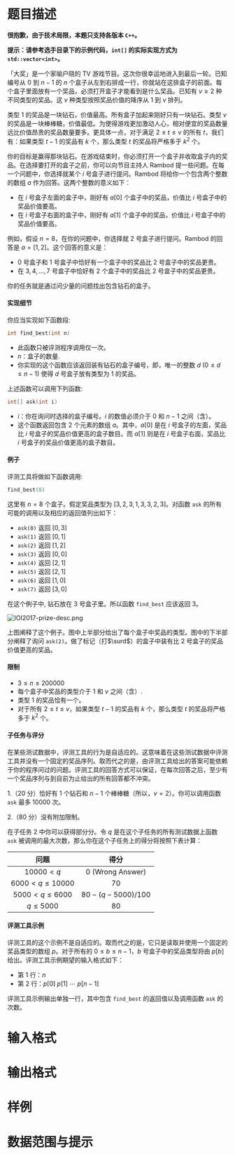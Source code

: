
# 题目描述

**很抱歉，由于技术局限，本题只支持各版本 `C++`。**

**提示：请参考选手目录下的示例代码，`int[]` 的实际实现方式为 `std::vector<int>`。**

「大奖」是一个家喻户晓的 TV 游戏节目。这次你很幸运地进入到最后一轮。已知编号从 $0$ 到 $n-1$ 的 $n$ 个盒子从左到右排成一行，你就站在这排盒子的前面。每个盒子里面放有一个奖品，必须打开盒子才能看到是什么奖品。已知有 $v \ge 2$ 种不同类型的奖品。这 $v$ 种类型按照奖品价值的降序从 $1$ 到 $v$ 排列。

类型 $1$ 的奖品是一块钻石，价值最高。所有盒子加起来刚好只有一块钻石。类型 $v$ 的奖品是一块棒棒糖，价值最低。为使得游戏更加激动人心，相对便宜的奖品数量远比价值昂贵的奖品数量要多。更具体一点，对于满足 $2 \le t \le v$ 的所有 $t$，我们有：如果类型 $t-1$ 的奖品有 $k$ 个，那么类型 $t$ 的奖品将严格多于 $k^2$ 个。

你的目标是赢得那块钻石。在游戏结束时，你必须打开一个盒子并收取盒子内的奖品。在选择要打开的盒子之前，你可以向节目主持人 Rambod 提一些问题。在每一个问题中，你选择就某个 $i$ 号盒子进行提问。Rambod 将给你一个包含两个整数的数组 $a$ 作为回答。这两个整数的意义如下：
- 在 $i$ 号盒子左面的盒子中，刚好有 $a[0]$ 个盒子中的奖品，价值比 $i$ 号盒子中的奖品价值要高。
- 在 $i$ 号盒子右面的盒子中，刚好有 $a[1]$ 个盒子中的奖品，价值比 $i$ 号盒子中的奖品价值要高。

例如，假设 $n=8$，在你的问题中，你选择就 $2$ 号盒子进行提问。Rambod 的回答是 $a=[1, 2]$。这个回答的意义是：
- $0$ 号盒子和 $1$ 号盒子中恰好有一个盒子中的奖品比 $2$ 号盒子中的奖品更贵。
- 在 $3,4,\ldots,7$ 号盒子中恰好有 $2$ 个盒子中的奖品比 $2$ 号盒子中的奖品更贵。

你的任务就是通过问少量的问题找出包含钻石的盒子。

#### 实现细节

你应当实现如下函数段:

```cpp
int find_best(int n)
```
- 此函数只被评测程序调用仅一次。
- $n$：盒子的数量.
- 你实现的这个函数应该返回装有钻石的盒子编号，即，唯一的整数 $d~(0 \le d \le n-1)$ 使得 $d$ 号盒子放有类型为 $1$ 的奖品。

上述函数可以调用下列函数:

```cpp
int[] ask(int i)
```
- $i$：你在询问时选择的盒子编号。$i$ 的数值必须介于 $0$ 和 $n-1$ 之间（含）。
- 这个函数返回包含 $2$ 个元素的数组 $a$。其中，$a[0]$ 是在 $i$ 号盒子的左面，奖品比 $i$ 号盒子的奖品价值更高的盒子数目。而 $a[1]$ 则是在 $i$ 号盒子右面，奖品比 $i$ 号盒子的奖品价值更高的盒子数目。

#### 例子

评测工具将做如下函数调用:

```cpp
find_best(8)
```

这里有 $n=8$ 个盒子。假定奖品类型为 $[3, 2, 3, 1, 3, 3, 2, 3]$。对函数 `ask` 的所有可能的调用以及相应的返回值列出如下：
- `ask(0)` 返回 $[0, 3]$
- `ask(1)` 返回 $[0, 1]$
- `ask(2)` 返回 $[1, 2]$
- `ask(3)` 返回 $[0, 0]$
- `ask(4)` 返回 $[2, 1]$
- `ask(5)` 返回 $[2, 1]$
- `ask(6)` 返回 $[1, 0]$
- `ask(7)` 返回 $[3, 0]$

在这个例子中, 钻石放在 $3$ 号盒子里。所以函数 `find_best` 应该返回 $3$。

![IOI2017-prize-desc.png](/source/loj/3172/img/aHR0cHM6Ly9sb2otaW1nLnVweXVuLm1lbmNpLm1lbXNldDAuY24vMjAxOS8wNy8yNy81ZDNjNWY2ZWU4ZDNjLnBuZw==.png)

上图阐释了这个例子。图中上半部分给出了每个盒子中奖品的类型。图中的下半部分阐释了询问 `ask(2)`。做了标记（打$\surd$）的盒子中装有比 $2$ 号盒子的奖品价值更高的奖品。

#### 限制
- $3 \le n \le 200000$
- 每个盒子中奖品的类型介于 $1$ 和 $v$ 之间（含）.
- 类型 $1$ 的奖品恰有一个。
- 对于所有 $2 \le t \le v$，如果类型 $t-1$ 的奖品有 $k$ 个，那么类型 $t$ 的奖品将严格多于 $k^2$ 个。

#### 子任务与评分

在某些测试数据中，评测工具的行为是自适应的。这意味着在这些测试数据中评测工具并没有一个固定的奖品序列。取而代之的是，由评测工具给出的答案可能依赖于你的程序问过的问题。评测工具的回答方式可以保证，在每次回答之后，至少有一个奖品序列与到目前为止给出的所有回答都不冲突。

1.（$20$ 分）恰好有 $1$ 个钻石和 $n-1$ 个棒棒糖（所以，$v=2$）。你可以调用函数 `ask` 最多 $10000$ 次。

2.（$80$ 分）没有附加限制。

在子任务 $2$ 中你可以获得部分分。令 $q$ 是在这个子任务的所有测试数据上函数 `ask` 被调用的最大次数，那么你在这个子任务上的得分将按照下表计算：

|问题|得分|
|:-:|:-:|
|$10000<q$|$0$ (Wrong Answer)|
|$6000<q\le10000$|$70$|
|$5000<q\le6000$|$80-(q-5000)/100$|
|$q\le5000$|$80$|

#### 评测工具示例

评测工具的这个示例不是自适应的。取而代之的是，它只是读取并使用一个固定的奖品类型的数组 $p$。对于所有的 $0 \le b \le n-1$，$b$ 号盒子中的奖品类型将由 $p[b]$ 给出。评测工具示例期望的输入格式如下：

- 第 $1$ 行：$n$
- 第 $2$ 行：$p[0]~p[1]~\cdots~p[n-1]$

评测工具示例输出单独一行，其中包含 `find_best` 的返回值以及调用函数 `ask` 的次数。

# 输入格式



# 输出格式



# 样例



# 数据范围与提示



